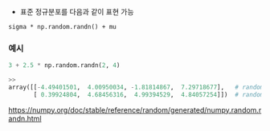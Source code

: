 

- 표준 정규분포를 다음과 같이 표현 가능

```sigma * np.random.randn() + mu```

### 예시 

```python
3 + 2.5 * np.random.randn(2, 4)

>>
array([[-4.49401501,  4.00950034, -1.81814867,  7.29718677],   # random
       [ 0.39924804,  4.68456316,  4.99394529,  4.84057254]])  # random
```

https://numpy.org/doc/stable/reference/random/generated/numpy.random.randn.html
